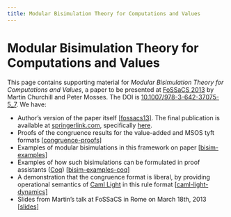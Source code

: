```yaml
---
title: Modular Bisimulation Theory for Computations and Values
---
```


# Modular Bisimulation Theory for Computations and Values

This page contains supporting material for *Modular Bisimulation Theory for Computations and Values*, a paper to be presented at [FoSSaCS 2013](https://www.etaps.org/2013/fossacs.html) by Martin Churchill and Peter Mosses. The DOI is [10.1007/978-3-642-37075-5_7](https://dx.doi.org/10.1007/978-3-642-37075-5_7). We have:

- Author’s version of the paper itself [[fossacs13\]](/files/2013/01/fossacs13.pdf). The final publication is available at [springerlink.com](https://www.springerlink.com/), specifically [here](https://link.springer.com/chapter/10.1007%2F978-3-642-37075-5_7).
- Proofs of the congruence results for the value-added and MSOS tyft formats [[congruence-proofs\]](/files/2013/01/congruence-proofs.pdf)
- Examples of modular bisimulations in this framework on paper [[bisim-examples\]](/files/2013/01/bisim-examples.pdf)
- Examples of how such bisimulations can be formulated in proof assistants ([Coq](https://coq.inria.fr/)) [[bisim-examples-coq\]](/files/2013/01/bisim-examples-coq.txt)
- A demonstration that the congruence format is liberal, by providing operational semantics of [Caml Light](https://caml.inria.fr/caml-light/) in this rule format [[caml-light-dynamics\]](/files/2013/01/caml-light-dynamics.zip)
- Slides from Martin’s talk at FoSSaCS in Rome on March 18th, 2013 [[slides\]](/files/2013/01/fossacstalk.pdf)
